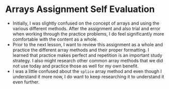 # Arrays Assignment Self Evaluation
- Initially, I was slightly confused on the concept of arrays and using the various different methods. After the assignment and also trial and error when working through the practice problems, I do feel significantly more comfortable with the content as a whole.
- Prior to the next lesson, I want to review this assignment as a whole and practice the different array methods and their proper formatting. I learned that practice makes perfect and repetition is an important study strategy. I also might research other common array methods that we did not use today and practice those as well for my own benefit.
- I was a little confused about the `splice` array method and even though I understand it more now, I do want to keep researching it to understand it even further.